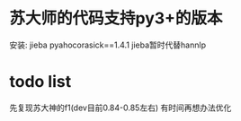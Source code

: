 # 苏大师的代码支持py3+的版本
安装:
jieba
pyahocorasick==1.4.1
jieba暂时代替hannlp

# todo list
先复现苏大神的f1(dev目前0.84-0.85左右)
有时间再想办法优化
